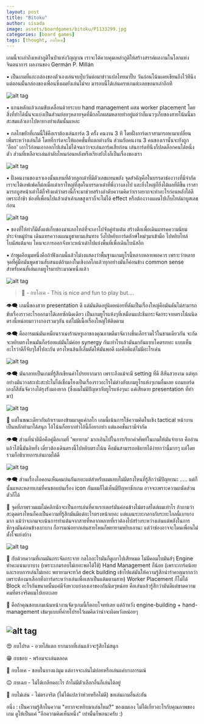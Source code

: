 ```yaml
---
layout: post
title: "Bitoku"
author: sisada
image: assets/boardgames/bitoku/P1133299.jpg
categories: [board games]
tags: [thought, กบโอเค]
---
```

เกมนี้จะเล่าถึงเหล่าภูติในป่าแห่งวิญญาณ เราจะได้ควบคุมเหล่าภูติให้สร้างสรรค์ผลงานในโลกแห่งจินตนาการ ผลงานของ Germán P. Millán

▪️ เป็นเกมที่แกะกล่องของตัวเองเล่นจบปุ๊บวันต่อมาข่าวแปลไทยมาปั๊บ วันก่อนโน้นเคยเขียนถึงไว้ทีนึงแต่ตอนนั้นกล่องของเพื่อนซึ่งผมยังเล่นไม่จบ มารอบนี้ได้เล่นครบเกมล่ะเลยขอมาเล่าอีกที

![alt tag](/assets/boardgames/bitoku/P1133294.jpg)

▪️ แกนหลักแล้วเกมขับเคลื่อนด้วยระบบ hand management ผสม worker placement โดยสิ่งที่ทำได้นั้นจะแบ่งเป็นส่วนย่อยๆหลายจุดที่มีกลไกผสมหลายท่าอยู่แต่ว่าก็แนวๆเก็บของสายโน้นนี้มาสะสมแล้วเอาไปหาทางทำแต้มนั้นแหละ 

▪️ กลไกขยักที่เกมนี้ใช้คือเราต้องเล่นการ์ด 3 ครั้ง คนงาน 3 ที โดยฝั่งการ์ดเราสามารถหามาเปลี่ยนเพิ่มระหว่างเล่นได้ โดยที่การ์ดจะให้แอคชั่นที่แตกต่างกัน ส่วนกับคนงาน 3 คนของเรานั้นจะยังถูก 'ล็อก' เอาไว้ก่อนเอาออกไปเล่นไม่ได้จนกว่าจะเล่นการ์ดเสียก่อน เล่นการ์ดทีนึงก็ปลดล็อกคนได้หนึ่งตัว ส่วนที่เหลือจะเล่นลำดับไหนก่อนหลังหรือเรียงยังไงก็เป็นเรื่องของเรา

![alt tag](/assets/boardgames/bitoku/P1133344.jpg)

▪️ ฝั่งคนงานของเราเองนั้นแทนที่ด้วยลูกเต๋าที่มีตัวเลขแทนพลัง จุดสำคัญคือในบรรดาช่องวางที่มีจำกัดเราจะได้เอฟเฟคก็ต่อเมื่อเต๋าเราใหญ่ที่สุดในบรรดาเต๋าที่พึ่งวางลงไป และยิ่งใหญ่ก็ยิ่งได้ผลที่ดีขึ้น เราสามารถบูสหน้าเต๋าได้ก็จริงแต่ว่าตรงนี้ก็จะมาช่วยสร้างลำดับความคิดว่าเราอยากจะทำอะไรก่อนหลังได้ดี เพราะถ้าช้า ช่องที่เพื่อนไปแล้วเต๋าเค้าเลขสูงเราก็จะไม่ได้ effect หรือต้องวางแผนไปเก็บไทล์มาบูสเลขก่อน

![alt tag](/assets/boardgames/bitoku/P1133332.jpg)

▪️ ของที่ให้ทำก็มีตั้งแต่เก็บของมาแลกไทล์ที่จะเอาไปจับคู่ทำแต้ม สร้างตึกเพื่อเดินแทรคความนิยมประจำหมู่บ้าน เดินแทรควางแผนบูชาตามเส้นทาง วิ่งไปหยิบการ์ดยักษ์ใหม่ๆมาเข้ามือ ไปหยิบไทล์โบนัสแต้มจบ ไหนจะการออกจังหวะหน้าเต๋าไปแย่งพื้นที่เพื่อเดินโบนัสอีก

▪️ ถ้าพูดอีกมุมหนึ่งคือถ้าฟังเกมนี้แล้วไม่งงแสดงว่าพื้นฐานเกมยูโรนี้หลากหลายพอควร เพราะว่าหลายจุดที่คู่มือมันพูดชวนสับสนแต่ถ้ามองในเชิงกลไกแล้วทุกอย่างมันก็ค่อนข้าง common sense สำหรับคนที่เล่นเกมยูโรมาประมาณหนึ่งแล้ว

![alt tag](/assets/boardgames/bitoku/P1133342.jpg)

> 🐸 - กบโอเค - This is nice and fun to play but.... 

👁‍🗨 เกมนี้ของสวย presentation ดี แต่มันติดอยู่นิดหน่อยที่ดันเป็นเรื่องใหญ่คือมันดันไม่สามารถขับเรื่องราวอะไรออกมาได้เลยซักนิดเดียว เป็นเกมยูโรแห้งๆที่เหมือนแปะธีมกระจัดกระจายตรงโน้นนิดตรงนี้หน่อยมาวางกองรวมๆกัน แต่ไม่มีเนื้อเรื่องใหญ่ให้ติดตาม

👁‍🗨 คืออารมณ์มันเหมือนราเมงร้านหรูเอาของคุณภาพดีมาจัดวางชิ้นเล็กรวมไว้ในชามเดียวกัน จะกัดจะหยิบตรงไหนมันก็อร่อยแต่มันไม่ค่อย synergy กันเท่าไรแล้วมันมากันแบบโคตรเยอะ แบบเห็นอะไรว่าดีก็จับๆใส่ไปละกัน ตรงไหนล้นก็เล็มตัดให้มันพอดี ผลคือดีแต่ไม่มีอะไรเด่น

![alt tag](/assets/boardgames/bitoku/P1133320.jpg)

👁‍🗨 มันกลายเป็นเกมที่รู้สีกเขียนคำโปรยยากมาก เพราะถึงแม้จะมี setting ที่ดี สีสันสวยงาม แต่ทุกอย่างมันวางสะเปะสะปะไม่ได้เชื่อมโยงเป็นเรื่องราวอะไรไม่ต่างกับเกมยูโรแห้งๆเกมอื่นเลย แถมบอร์ดเองก็สีสันจัดวางได้รุงรังมองยาก (ซึ่งผมไม่มีปัญหากับยูโรแห้งๆนะ แค่เสียดาย presentation ที่ทำมา)

![alt tag](/assets/boardgames/bitoku/P1133336.jpg)

🔹 แต่ในขณะเดียวกันถ้าเรามองข้ามมาดูแค่กลไก เกมนี้เน้นการใช้ความคิดในเชิง tactical หน้างานเป็นหลักทำมาได้สนุก ไอ้โน้นก็อยากทำไอ้นี้ก็อยากทำ แต่แอคชั่นเรามีจำกัด

👁‍🗨 ส่วนที่น่าตีมือคือคู่มือเกมที่ 'พยายาม' มากเกินไปในการเรียกคำศัพท์ในเกมให้มันจำยาก คืออ่านแล้วไอ้นี้มันอิหยั่ง เดี๋ยวต้องเดินตรงนี้ไปหยิบตรงโน้น คือมันสามารถอธิบายได้ง่ายกว่านี้มากๆ แต่โดยรวมก็อธิบายการเล่นเกมได้ดี 

![alt tag](/assets/boardgames/bitoku/P1133321.jpg)

👁‍🗨 ส่วนเรื่องไอคอนเห็นคนบ่นกันเยอะแต่สำหรับผมแทบไม่มีตรงไหนที่รู้สึกว่ามีปัญหานะ ..... แต่ก็นั้นแหละหลายเกมที่คนชอบบ่นเรื่อง icon กันผมก็ไม่เห็นมีปัญหาซักเกม อาจจะเพราะความถนัดส่วนตัวก็ได้

🔸 จุดที่ภาพรวมผมไม่คลิกนักจะเป็นการเล่นที่คาแรกเตอร์มันค่อนข้างไม่ตรงสไตล์ผมเท่าไร ถ้าถามว่าสะดุดตรงไหนก็คงเป็นความที่รู้สึกมันมีแต่อะไรตรงหน้าเยอะ แต่แผนระยะกลางกับระยะไกลนี้เบาบางมาก แม้ว่าจะเกมจะเน้นการทำแต้มจากสายที่หลากหลายที่เราต้องไปสร้างระหว่างเล่นแต่พลังในการชักจูงมันค่อนข้างเบาบาง ก็อารมณ์อยากเล่นสายไหนก็พยายามหยิบเอานะ แต่ว่าช่องอาจจะโดนเพื่อนไม่ตั้งใจแย่งบ้าง 
 
![alt tag](/assets/boardgames/bitoku/P1133319.jpg) 

🔸 กับด้วยความที่เกมมันกระจัดกระจาย กลไกอะไรมันก็ดูเบาไปเสียหมด ไม่มีคอมโบมันส์ๆ Engine ทำคะแนนเบาบาง (เพราะเกมรอบไม่เยอะพอได้ใช้) Hand Management ก็น้อย (เพราะการ์ดน้อยและรอบการเล่นไม่เยอะ พยายามจะทวิส deck building เข้าไปแต่มันให้ความรู้สึกน่ารำคาญมากกว่าเพราะต้องมาเลือกทิ้งการ์ดระหว่างเล่นเพื่อเสกเป็นแต้มตามสาย) Worker Placement ก็ไม่ได้ Block อะไรกันขนาดนั้นแค่มีจังหวะแย่งลงเอาของกันนิดๆหน่อย คือเล่นแล้วรู้สึกว่ามันดีแต่ขาดความคมที่ตรงจริตผมไปเยอะเลย

💬 คือถ้าคุณชอบเกมเน้นหน้างานจัดๆเกมนี้ก็ตอบโจทย์เลย แต่ถ้าหวัง engine-building + hand-management เข้มๆแบบที่ค่ายโปรยไว้ผมคิดว่าน่าจะผิดหวังหน่อยๆ

![alt tag](/assets/boardgames/bitoku/P1133305.jpg)
---


😍 กบโปรด - อวยไส้แตก ยากมากที่เล่นแล้วจะรู้สึกไม่สนุก

😁 กบชอบ - พร้อมจะเล่นตลอด

🙂 กบโอเค - ชอบในบางแง่มุม แต่อาจจะเล่นไม่บ่อยหรือเล่นแค่บางอารมณ์

😐 กบเฉย - ไม่ได้เกลียดอะไร ถ้าไม่มีตัวเลือกอื่นก็เล่นได้อยู่

🖕 กบไม่เล่น - ไม่ตรงจริต (ไม่ได้แปลว่าห่วยหรือไม่ดี) ขอเล่นเกมอื่นล่ะกัน

อนึ่ง : เป็นความรู้สึกในความ "อยากจะหยิบมาเล่นไหม?" ของผมเอง ไม่ได้เกี่ยวอะไรกับคุณภาพของเกม ดูให้เป็นแค่ "อีกความคิดเห็นหนึ่ง" เท่านั้นก็พอนะครับ :)

